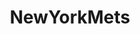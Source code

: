 ---
title: NewYorkMets
crosslinks:
- youtubefactsbot
- baseball
- tmsbmeta
- PanicCiti
- reddit_stream
- u_imguralbumbot
- youtubot
- livven
- place
- MLBStreams
- anti_gif_bot
- MassdropBot
- alotabot
- mets
- Dodgers
- titlegore
- nfl
- Brewers
- MLBTheShow
- monsterdongs
---